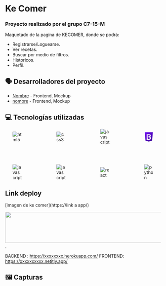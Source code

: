 # Ke Comer

### Proyecto realizado por el grupo C7-15-M

Maquetado de la pagina de KECOMER, donde se podrá:

- Registrarse/Loguearse.
- Ver recetas.
- Buscar por medio de filtros.
- Historicos.
- Perfil.

## :speaking_head: Desarrolladores del proyecto

- [Nombre](https://linkedin.com) - Frontend, Mockup
- [nombre](https://linkedin.com) - Frontend, Mockup


## :computer: Tecnologías utilizadas
<div style="display:grid;grid-template-columns: repeat(4, 1fr);gap:4rem;place-content:center;place-items:center">
<img alt="html5" width= "30px" align="left" src= "https://cdn-icons-png.flaticon.com/128/1051/1051277.png" />
<img alt="css3" width= "30px" align="left" src= "https://cdn-icons-png.flaticon.com/128/732/732190.png" />
<img alt="javascript" width= "30px" align="left" src= "https://cdn.icon-icons.com/icons2/2108/PNG/512/javascript_icon_130900.png" />
<img alt="javascript" width= "30px" align="left" src= "https://raw.githubusercontent.com/themedotid/bootstrap-icon/HEAD/docs/bootstrap-icon-css.png" />
<img alt="javascript" width= "30px" align="left" src= "https://avatars.githubusercontent.com/u/1134463?v=4" />
<img alt="javascript" width= "30px" align="left" src= "https://encrypted-tbn0.gstatic.com/images?q=tbn:ANd9GcRXL2L5LWSonB-AZD4D_5GxZBbew3jbUoZ9yVN8fFBttOXljVlGA3SnGm5pVY2s9DK4tv0&usqp=CAU" />
<img alt="react" width= "30px" align="left" src= "https://user-images.githubusercontent.com/70983593/196929537-4ab0cb22-cb4b-46e6-a516-f369ade3e7d8.png" />
<img alt="python" width= "30px" align="left" src= "https://user-images.githubusercontent.com/70983593/196929882-908b3275-f67d-420f-aeb1-ba3df7118e80.png" />
</div>

## Link deploy

[imagen de ke comer](https://link a app/)

<img src="Client\public\No Country Banner.png" height=100 width=1280>.

BACKEND : https://xxxxxxxx.herokuapp.com/
FRONTEND: https://xxxxxxxxxx.netitly.app/

## :framed_picture: Capturas
